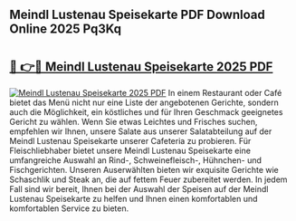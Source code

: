 ## Meindl Lustenau Speisekarte PDF Download Online 2025 Pq3Kq

# <h2><a href="http://gc84z9i.nevu.top/?p=Meindl+Lustenau+Speisekarte">🔗 👉🔴 Meindl Lustenau Speisekarte 2025 PDF</a></h2>

[![Meindl Lustenau Speisekarte 2025 PDF](https://i.imgur.com/dBaPXMq.png)](http://gc84z9i.nevu.top/?p=Meindl+Lustenau+Speisekarte)
In einem Restaurant oder Café bietet das Menü nicht nur eine Liste der angebotenen Gerichte, sondern auch die Möglichkeit, ein köstliches und für Ihren Geschmack geeignetes Gericht zu wählen. Wenn Sie etwas Leichtes und Frisches suchen, empfehlen wir Ihnen, unsere Salate aus unserer Salatabteilung auf der Meindl Lustenau Speisekarte unserer Cafeteria zu probieren. Für Fleischliebhaber bietet unsere Meindl Lustenau Speisekarte eine umfangreiche Auswahl an Rind-, Schweinefleisch-, Hühnchen- und Fischgerichten. Unseren Auserwählten bieten wir exquisite Gerichte wie Schaschlik und Steak an, die auf fettem Feuer zubereitet werden. In jedem Fall sind wir bereit, Ihnen bei der Auswahl der Speisen auf der Meindl Lustenau Speisekarte zu helfen und Ihnen einen komfortablen und komfortablen Service zu bieten.
